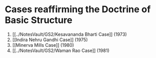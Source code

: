 # Cases reaffirming the Doctrine of Basic Structure
1. [[../NotesVault/GS2/Kesavananda Bharti Case]] (1973)
2. [[Indira Nehru Gandhi Case]] (1975)
3. [[Minerva Mills Case]] (1980)
4. [[../NotesVault/GS2/Waman Rao Case]] (1981)

